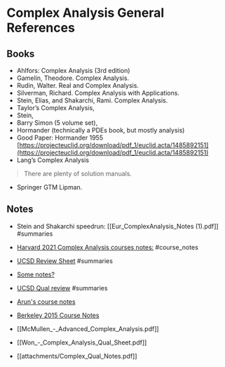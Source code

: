 # Complex Analysis General References

## Books

- Ahlfors: Complex Analysis (3rd edition)
- Gamelin, Theodore. Complex Analysis.
- Rudin, Walter. Real and Complex Analysis.
- Silverman, Richard. Complex Analysis with Applications.
- Stein, Elias, and Shakarchi, Rami. Complex Analysis.
- Taylor’s Complex Analysis,
- Stein,
- Barry Simon (5 volume set),
- Hormander
(technically a PDEs book, but mostly analysis)
- Good Paper: Hormander 1955
[https://projecteuclid.org/download/pdf_1/euclid.acta/1485892151](https://projecteuclid.org/download/pdf_1/euclid.acta/1485892151)
- Lang’s Complex Analysis
> There are plenty of solution manuals.

- Springer GTM Lipman.

## Notes

- Stein and Shakarchi speedrun: 
	[[Eur_ComplexAnalysis_Notes (1).pdf]]
#summaries 

- [Harvard 2021 Complex Analysis courses notes:](http://people.math.harvard.edu/~ctm/papers/home/text/class/harvard/213a/course/course.pdf)
	#course_notes

- [UCSD Review Sheet](http://www.math.ucsd.edu/~rwon/files/qualprep/complex.pdf)
	#summaries 

- [Some notes?](https://dec41.user.srcf.net/notes/IB_L/complex_analysis.pdf)

- [UCSD Qual review](http://www.math.ucsd.edu/~rwon/files/qualprep/complex.pdf)
	#summaries 
	
- [Arun's course notes](https://web.ma.utexas.edu/users/a.debray/lecture_notes/116notes.pdf)

- [Berkeley 2015 Course Notes](https://web.mst.edu/~jcmcfd/Complex-Analysis.pdf)
- [[McMullen_-_Advanced_Complex_Analysis.pdf]]
- [[Won_-_Complex_Analysis_Qual_Sheet.pdf]]
- [[attachments/Complex_Qual_Notes.pdf]]
